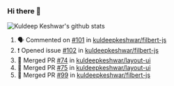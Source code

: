 ### Hi there 👋

<!--
**kuldeepkeshwar/kuldeepkeshwar** is a ✨ _special_ ✨ repository because its `README.md` (this file) appears on your GitHub profile.

Here are some ideas to get you started:

- 🔭 I’m currently working on ...
- 🌱 I’m currently learning ...
- 👯 I’m looking to collaborate on ...
- 🤔 I’m looking for help with ...
- 💬 Ask me about ...
- 📫 How to reach me: ...
- 😄 Pronouns: ...
- ⚡ Fun fact: ...
-->
![Kuldeep Keshwar's github stats](https://github-readme-stats.vercel.app/api?username=kuldeepkeshwar&show_icons=true)

<!--START_SECTION:activity-->
1. 🗣 Commented on [#101](https://github.com//kuldeepkeshwar/filbert-js/issues/101) in [kuldeepkeshwar/filbert-js](https://github.com//kuldeepkeshwar/filbert-js)
2. ❗️ Opened issue [#102](https://github.com//kuldeepkeshwar/filbert-js/issues/102) in [kuldeepkeshwar/filbert-js](https://github.com//kuldeepkeshwar/filbert-js)
3. 🎉 Merged PR [#74](https://github.com//kuldeepkeshwar/layout-ui/pull/74) in [kuldeepkeshwar/layout-ui](https://github.com//kuldeepkeshwar/layout-ui)
4. 🎉 Merged PR [#75](https://github.com//kuldeepkeshwar/layout-ui/pull/75) in [kuldeepkeshwar/layout-ui](https://github.com//kuldeepkeshwar/layout-ui)
5. 🎉 Merged PR [#99](https://github.com//kuldeepkeshwar/filbert-js/pull/99) in [kuldeepkeshwar/filbert-js](https://github.com//kuldeepkeshwar/filbert-js)
<!--END_SECTION:activity-->
